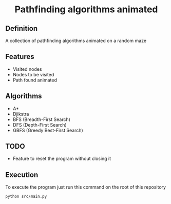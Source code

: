 <h1 align="center">Pathfinding algorithms animated</h1>

## Definition
A collection of pathfinding algorithms animated on a random maze

## Features
- Visited nodes
- Nodes to be visited
- Path found animated

## Algorithms
- A*
- Djikstra
- BFS (Breadth-First Search)
- DFS (Depth-First Search)
- GBFS (Greedy Best-First Search)

## TODO
- Feature to reset the program without closing it

## Execution
To execute the program just run this command on the root of this repository
```console
python src/main.py
```
